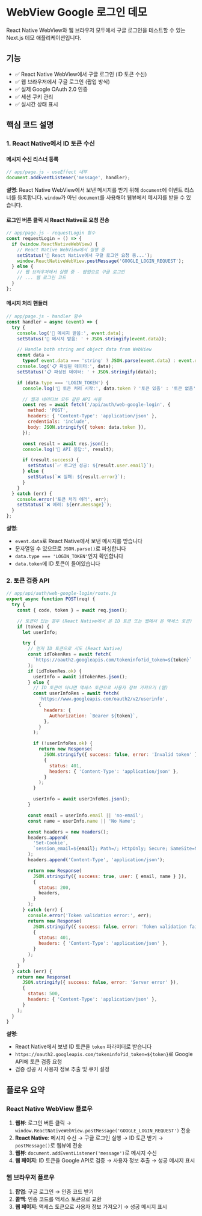 # WebView Google 로그인 데모

React Native WebView와 웹 브라우저 모두에서 구글 로그인을 테스트할 수 있는 Next.js 데모 애플리케이션입니다.

## 기능

- ✅ React Native WebView에서 구글 로그인 (ID 토큰 수신)
- ✅ 웹 브라우저에서 구글 로그인 (팝업 방식)
- ✅ 실제 Google OAuth 2.0 인증
- ✅ 세션 쿠키 관리
- ✅ 실시간 상태 표시

## 핵심 코드 설명

### 1. React Native에서 ID 토큰 수신

#### 메시지 수신 리스너 등록

```javascript
// app/page.js - useEffect 내부
document.addEventListener('message', handler);
```

**설명**: React Native WebView에서 보낸 메시지를 받기 위해 `document`에 이벤트 리스너를 등록합니다. `window`가 아닌 `document`를 사용해야 웹뷰에서 메시지를 받을 수 있습니다.

#### 로그인 버튼 클릭 시 React Native로 요청 전송

```javascript
// app/page.js - requestLogin 함수
const requestLogin = () => {
  if (window.ReactNativeWebView) {
    // React Native WebView에서 실행 중
    setStatus('🔄 React Native에서 구글 로그인 요청 중...');
    window.ReactNativeWebView.postMessage('GOOGLE_LOGIN_REQUEST');
  } else {
    // 웹 브라우저에서 실행 중 - 팝업으로 구글 로그인
    // ... 웹 로그인 코드
  }
};
```

#### 메시지 처리 핸들러

```javascript
// app/page.js - handler 함수
const handler = async (event) => {
  try {
    console.log('📨 메시지 받음:', event.data);
    setStatus('📨 메시지 받음: ' + JSON.stringify(event.data));

    // Handle both string and object data from WebView
    const data =
      typeof event.data === 'string' ? JSON.parse(event.data) : event.data;
    console.log('📋 파싱된 데이터:', data);
    setStatus('📋 파싱된 데이터: ' + JSON.stringify(data));

    if (data.type === 'LOGIN_TOKEN') {
      console.log('🔑 토큰 처리 시작:', data.token ? '토큰 있음' : '토큰 없음');

      // 웹과 네이티브 모두 같은 API 사용
      const res = await fetch('/api/auth/web-google-login', {
        method: 'POST',
        headers: { 'Content-Type': 'application/json' },
        credentials: 'include',
        body: JSON.stringify({ token: data.token }),
      });

      const result = await res.json();
      console.log('📡 API 응답:', result);

      if (result.success) {
        setStatus(`✅ 로그인 성공: ${result.user.email}`);
      } else {
        setStatus(`❌ 실패: ${result.error}`);
      }
    }
  } catch (err) {
    console.error('토큰 처리 에러', err);
    setStatus(`❌ 에러: ${err.message}`);
  }
};
```

**설명**:

- `event.data`로 React Native에서 보낸 메시지를 받습니다
- 문자열일 수 있으므로 `JSON.parse()`로 파싱합니다
- `data.type === 'LOGIN_TOKEN'`인지 확인합니다
- `data.token`에 ID 토큰이 들어있습니다

### 2. 토큰 검증 API

```javascript
// app/api/auth/web-google-login/route.js
export async function POST(req) {
  try {
    const { code, token } = await req.json();

    // 토큰이 있는 경우 (React Native에서 온 ID 토큰 또는 웹에서 온 액세스 토큰)
    if (token) {
      let userInfo;

      try {
        // 먼저 ID 토큰으로 시도 (React Native)
        const idTokenRes = await fetch(
          `https://oauth2.googleapis.com/tokeninfo?id_token=${token}`
        );
        if (idTokenRes.ok) {
          userInfo = await idTokenRes.json();
        } else {
          // ID 토큰이 아니면 액세스 토큰으로 사용자 정보 가져오기 (웹)
          const userInfoRes = await fetch(
            'https://www.googleapis.com/oauth2/v2/userinfo',
            {
              headers: {
                Authorization: `Bearer ${token}`,
              },
            }
          );

          if (!userInfoRes.ok) {
            return new Response(
              JSON.stringify({ success: false, error: 'Invalid token' }),
              {
                status: 401,
                headers: { 'Content-Type': 'application/json' },
              }
            );
          }

          userInfo = await userInfoRes.json();
        }

        const email = userInfo.email || 'no-email';
        const name = userInfo.name || 'No Name';

        const headers = new Headers();
        headers.append(
          'Set-Cookie',
          `session_email=${email}; Path=/; HttpOnly; Secure; SameSite=None`
        );
        headers.append('Content-Type', 'application/json');

        return new Response(
          JSON.stringify({ success: true, user: { email, name } }),
          {
            status: 200,
            headers,
          }
        );
      } catch (err) {
        console.error('Token validation error:', err);
        return new Response(
          JSON.stringify({ success: false, error: 'Token validation failed' }),
          {
            status: 401,
            headers: { 'Content-Type': 'application/json' },
          }
        );
      }
    }
  } catch (err) {
    return new Response(
      JSON.stringify({ success: false, error: 'Server error' }),
      {
        status: 500,
        headers: { 'Content-Type': 'application/json' },
      }
    );
  }
}
```

**설명**:

- React Native에서 보낸 ID 토큰을 `token` 파라미터로 받습니다
- `https://oauth2.googleapis.com/tokeninfo?id_token=${token}`로 Google API에 토큰 검증 요청
- 검증 성공 시 사용자 정보 추출 및 쿠키 설정

## 플로우 요약

### React Native WebView 플로우

1. **웹뷰**: 로그인 버튼 클릭 → `window.ReactNativeWebView.postMessage('GOOGLE_LOGIN_REQUEST')` 전송
2. **React Native**: 메시지 수신 → 구글 로그인 실행 → ID 토큰 받기 → `postMessage()`로 웹뷰에 전송
3. **웹뷰**: `document.addEventListener('message')`로 메시지 수신
4. **웹 페이지**: ID 토큰을 Google API로 검증 → 사용자 정보 추출 → 성공 메시지 표시

### 웹 브라우저 플로우

1. **팝업**: 구글 로그인 → 인증 코드 받기
2. **콜백**: 인증 코드를 액세스 토큰으로 교환
3. **웹 페이지**: 액세스 토큰으로 사용자 정보 가져오기 → 성공 메시지 표시
